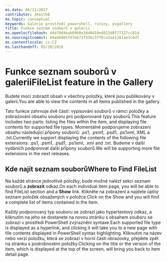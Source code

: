 ```yaml
---
ms.date: 06/12/2017
contributor: JKeithB
ms.topic: conceptual
keywords: Galerie prostředí powershell, rutiny, psgallery
title: Funkce seznam souborů v galerii
ms.openlocfilehash: d4d78d4eab89b0e3d48d18ed815d8f77327cc81d
ms.sourcegitcommit: e9ad4d85fd7eb72fb5bc37f6ca3ae1282ae3c6d7
ms.contentlocale: cs-CZ
ms.lasthandoff: 05/10/2018
---
```

# <a name="filelist-feature-in-the-gallery"></a><span data-ttu-id="ea1ca-103">Funkce seznam souborů v galerii</span><span class="sxs-lookup"><span data-stu-id="ea1ca-103">FileList feature in the Gallery</span></span>

<span data-ttu-id="ea1ca-104">Budete moci zobrazit obsah v všechny položky, které jsou publikovány v galerii.</span><span class="sxs-lookup"><span data-stu-id="ea1ca-104">You are able to view the contents in all items published in the gallery.</span></span>

<span data-ttu-id="ea1ca-105">Tato funkce zahrnuje dvě části: vypisování souborů v rámci položky a zobrazování obsahu souboru pro podporované typy souborů.</span><span class="sxs-lookup"><span data-stu-id="ea1ca-105">This feature includes two parts: listing the files within the item, and displaying file contents for supported file types.</span></span> <span data-ttu-id="ea1ca-106">Momentálně podporujeme zobrazení obsahu následující přípony souborů: .ps1, .psm1, .psd1, .ps1xml, XML a .txt.</span><span class="sxs-lookup"><span data-stu-id="ea1ca-106">Currently we support displaying the contents of the following file extensions: .ps1, .psm1, .psd1, .ps1xml, .xml and .txt.</span></span> <span data-ttu-id="ea1ca-107">Budeme v další vydáních podporovat další přípony souborů.</span><span class="sxs-lookup"><span data-stu-id="ea1ca-107">We will be supporting more file extensions in the next releases.</span></span>

## <a name="where-to-find-filelist"></a><span data-ttu-id="ea1ca-108">Kde najít seznam souborů</span><span class="sxs-lookup"><span data-stu-id="ea1ca-108">Where to Find FileList</span></span>

<span data-ttu-id="ea1ca-109">Na každé stránce jednotlivé položky, bude možné nalézt sekci seznam souborů a **zobrazit** odkaz.</span><span class="sxs-lookup"><span data-stu-id="ea1ca-109">On each individual item page, you will be able to find FileList section and a **Show** link.</span></span> <span data-ttu-id="ea1ca-110">Klikněte na zobrazení a najdete úplný seznam položek obsažených v položce.</span><span class="sxs-lookup"><span data-stu-id="ea1ca-110">Click on the Show and you will find a complete list of items contained in the item.</span></span>

<span data-ttu-id="ea1ca-111">Každý podporovaný typ souboru se zobrazí jako hypertextový odkaz, a kliknutím na jeho se dostanete na novou stránku s obsahem souboru se zobrazí v prostředí PowerShell zvýraznění syntaxe.</span><span class="sxs-lookup"><span data-stu-id="ea1ca-111">Each supported file type is displayed as a hyperlink, and clicking it will take you to a new page with file contents displayed in PowerShell syntax highlighting.</span></span> <span data-ttu-id="ea1ca-112">Kliknutím na název nebo verzi položku, která se zobrazí v horní části obrazovky, přejdete zpět na stránku s podrobnostmi položky.</span><span class="sxs-lookup"><span data-stu-id="ea1ca-112">Clicking on the title or the version of the item, which is displayed at the top of the screen, will bring you back to item detail page.</span></span>